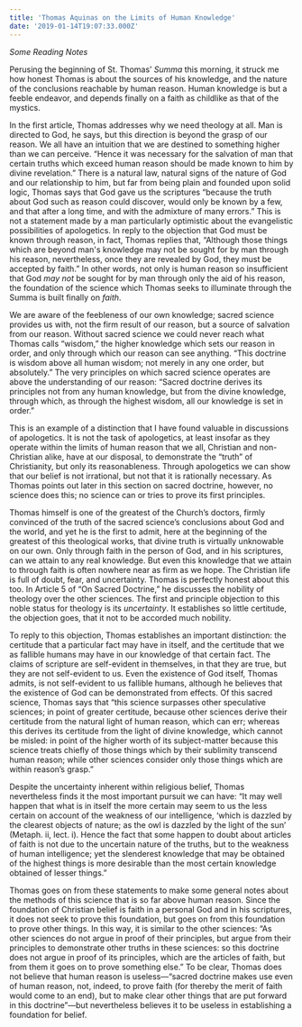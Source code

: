 ```yaml
---
title: 'Thomas Aquinas on the Limits of Human Knowledge'
date: '2019-01-14T19:07:33.000Z'
---
```


_Some Reading Notes_

Perusing the beginning of St. Thomas’ _Summa_ this morning, it struck me how honest Thomas is about the sources of his knowledge, and the nature of the conclusions reachable by human reason. Human knowledge is but a feeble endeavor, and depends finally on a faith as childlike as that of the mystics.

In the first article, Thomas addresses why we need theology at all. Man is directed to God, he says, but this direction is beyond the grasp of our reason. We all have an intuition that we are destined to something higher than we can perceive. “Hence it was necessary for the salvation of man that certain truths which exceed human reason should be made known to him by divine revelation.” There is a natural law, natural signs of the nature of God and our relationship to him, but far from being plain and founded upon solid logic, Thomas says that God gave us the scriptures “because the truth about God such as reason could discover, would only be known by a few, and that after a long time, and with the admixture of many errors.” This is not a statement made by a man particularly optimistic about the evangelistic possibilities of apologetics. In reply to the objection that God must be known through reason, in fact, Thomas replies that, “Although those things which are beyond man's knowledge may not be sought for by man through his reason, nevertheless, once they are revealed by God, they must be accepted by faith.” In other words, not only is human reason so insufficient that God _may not_ be sought for by man through only the aid of his reason, the foundation of the science which Thomas seeks to illuminate through the Summa is built finally on _faith_.

We are aware of the feebleness of our own knowledge; sacred science provides us with, not the firm result of our reason, but a source of salvation from our reason. Without sacred science we could never reach what Thomas calls “wisdom,” the higher knowledge which sets our reason in order, and only through which our reason can see anything. “This doctrine is wisdom above all human wisdom; not merely in any one order, but absolutely.” The very principles on which sacred science operates are above the understanding of our reason: “Sacred doctrine derives its principles not from any human knowledge, but from the divine knowledge, through which, as through the highest wisdom, all our knowledge is set in order.”

This is an example of a distinction that I have found valuable in discussions of apologetics. It is not the task of apologetics, at least insofar as they operate within the limits of human reason that we all, Christian and non-Christian alike, have at our disposal, to demonstrate the “truth” of Christianity, but only its reasonableness. Through apologetics we can show that our belief is not irrational, but not that it is rationally necessary. As Thomas points out later in this section on sacred doctrine, however, no science does this; no science can or tries to prove its first principles.

Thomas himself is one of the greatest of the Church’s doctors, firmly convinced of the truth of the sacred science’s conclusions about God and the world, and yet he is the first to admit, here at the beginning of the greatest of this theological works, that divine truth is virtually unknowable on our own. Only through faith in the person of God, and in his scriptures, can we attain to any real knowledge. But even this knowledge that we attain to through faith is often nowhere near as firm as we hope. The Christian life is full of doubt, fear, and uncertainty. Thomas is perfectly honest about this too. In Article 5 of “On Sacred Doctrine,” he discusses the nobility of theology over the other sciences. The first and principle objection to this noble status for theology is its _uncertainty_. It establishes so little certitude, the objection goes, that it not to be accorded much nobility.

To reply to this objection, Thomas establishes an important distinction: the certitude that a particular fact may have in itself, and the certitude that we as fallible humans may have in our knowledge of that certain fact. The claims of scripture are self-evident in themselves, in that they are true, but they are not self-evident to us. Even the existence of God itself, Thomas admits, is not self-evident to us fallible humans, although he believes that the existence of God can be demonstrated from effects. Of this sacred science, Thomas says that “this science surpasses other speculative sciences; in point of greater certitude, because other sciences derive their certitude from the natural light of human reason, which can err; whereas this derives its certitude from the light of divine knowledge, which cannot be misled: in point of the higher worth of its subject-matter because this science treats chiefly of those things which by their sublimity transcend human reason; while other sciences consider only those things which are within reason’s grasp.”

Despite the uncertainty inherent within religious belief, Thomas nevertheless finds it the most important pursuit we can have: “It may well happen that what is in itself the more certain may seem to us the less certain on account of the weakness of our intelligence, ‘which is dazzled by the clearest objects of nature; as the owl is dazzled by the light of the sun’ (Metaph. ii, lect. i). Hence the fact that some happen to doubt about articles of faith is not due to the uncertain nature of the truths, but to the weakness of human intelligence; yet the slenderest knowledge that may be obtained of the highest things is more desirable than the most certain knowledge obtained of lesser things.”

Thomas goes on from these statements to make some general notes about the methods of this science that is so far above human reason. Since the foundation of Christian belief is faith in a personal God and in his scriptures, it does not seek to prove this foundation, but goes on from this foundation to prove other things. In this way, it is similar to the other sciences: “As other sciences do not argue in proof of their principles, but argue from their principles to demonstrate other truths in these sciences: so this doctrine does not argue in proof of its principles, which are the articles of faith, but from them it goes on to prove something else.” To be clear, Thomas does not believe that human reason is useless—“sacred doctrine makes use even of human reason, not, indeed, to prove faith (for thereby the merit of faith would come to an end), but to make clear other things that are put forward in this doctrine”—but nevertheless believes it to be useless in establishing a foundation for belief.

